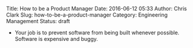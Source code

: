 Title: How to be a Product Manager
Date: 2016-06-12 05:33
Author: Chris Clark
Slug: how-to-be-a-product-manager
Category: Engineering Management
Status: draft

- Your job is to prevent software from being built whenever possible. Software is expensive and buggy.
